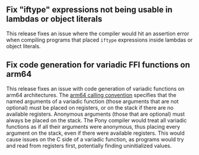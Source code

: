 ## Fix "iftype" expressions not being usable in lambdas or object literals

This release fixes an issue where the compiler would hit an assertion error when compiling programs that placed `iftype` expressions inside lambdas or object literals.

## Fix code generation for variadic FFI functions on arm64

This release fixes an issue with code generation of variadic functions on arm64 architectures. The [arm64 calling convention](https://github.com/ARM-software/abi-aa/blob/23c65b71c40a5e3482eb89b46fc2ac9423947f20/aapcs64/aapcs64.rst) specifies that the named arguments of a variadic function (those arguments that are not optional) must be placed on registers, or on the stack if there are no available registers. Anonymous arguments (those that are optional) must always be placed on the stack. The Pony compiler would treat all variadic functions as if all their arguments were anonymous, thus placing every argument on the stack, even if there were available registers. This would cause issues on the C side of a variadic function, as programs would try and read from registers first, potentially finding uninitialized values.

